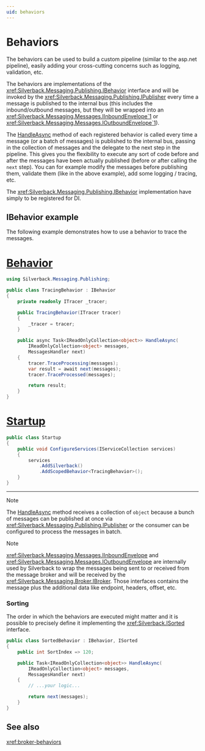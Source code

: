 ```yaml
---
uid: behaviors
---
```


# Behaviors

The behaviors can be used to build a custom pipeline (similar to the asp.net pipeline), easily adding your cross-cutting concerns such as logging, validation, etc.

The behaviors are implementations of the <xref:Silverback.Messaging.Publishing.IBehavior> interface and will be invoked by the <xref:Silverback.Messaging.Publishing.IPublisher> every time a message is published to the internal bus (this includes the inbound/outbound messages, but they will be wrapped into an <xref:Silverback.Messaging.Messages.IInboundEnvelope`1> or <xref:Silverback.Messaging.Messages.IOutboundEnvelope`1>).

The [HandleAsync](xref:Silverback.Messaging.Publishing.IBehavior#Silverback_Messaging_Publishing_IBehavior_HandleAsync_System_Collections_Generic_IReadOnlyCollection_System_Object__Silverback_Messaging_Publishing_MessagesHandler_) method of each registered behavior is called every time a message (or a batch of messages) is published to the internal bus, passing in the collection of messages and the delegate to the next step in the pipeline. This gives you the flexibility to execute any sort of code before and after the messages have been actually published (before or after calling the `next` step). You can for example modify the messages before publishing them, validate them (like in the above example), add some logging / tracing, etc.

The <xref:Silverback.Messaging.Publishing.IBehavior> implementation have simply to be registered for DI.

## IBehavior example

The following example demonstrates how to use a behavior to trace the messages.

# [Behavior](#tab/ibehavior)
```csharp
using Silverback.Messaging.Publishing;

public class TracingBehavior : IBehavior
{
    private readonly ITracer _tracer;

    public TracingBehavior(ITracer tracer)
    {
        _tracer = tracer;
    }

    public async Task<IReadOnlyCollection<object>> HandleAsync(
        IReadOnlyCollection<object> messages, 
        MessagesHandler next)
    {
        tracer.TraceProcessing(messages);
        var result = await next(messages);
        tracer.TraceProcessed(messages);

        return result;
    }
}
```
# [Startup](#tab/ibehavior-startup)
```csharp
public class Startup
{
    public void ConfigureServices(IServiceCollection services)
    {
        services
            .AddSilverback()
            .AddScopedBehavior<TracingBehavior>();
    }
}
```
***

> [!Note]
> The [HandleAsync](xref:Silverback.Messaging.Publishing.IBehavior#Silverback_Messaging_Publishing_IBehavior_HandleAsync_System_Collections_Generic_IReadOnlyCollection_System_Object__Silverback_Messaging_Publishing_MessagesHandler_) method receives a collection of `object` because a bunch of messages can be published at once via <xref:Silverback.Messaging.Publishing.IPublisher> or the consumer can be configured to process the messages in batch.

> [!Note]
> <xref:Silverback.Messaging.Messages.IInboundEnvelope> and <xref:Silverback.Messaging.Messages.IOutboundEnvelope> are internally used by Silverback to wrap the messages being sent to or received from the message broker and will be received by the <xref:Silverback.Messaging.Broker.IBroker>. Those interfaces contains the message plus the additional data like endpoint, headers, offset, etc.

### Sorting

The order in which the behaviors are executed might matter and it is possible to precisely define it implementing the <xref:Silverback.ISorted> interface.

```csharp
public class SortedBehavior : IBehavior, ISorted
{
    public int SortIndex => 120;

    public Task<IReadOnlyCollection<object>> HandleAsync(
        IReadOnlyCollection<object> messages, 
        MessagesHandler next)
    {
        // ...your logic...

        return next(messages);
    }
}
```

## See also

<xref:broker-behaviors>
